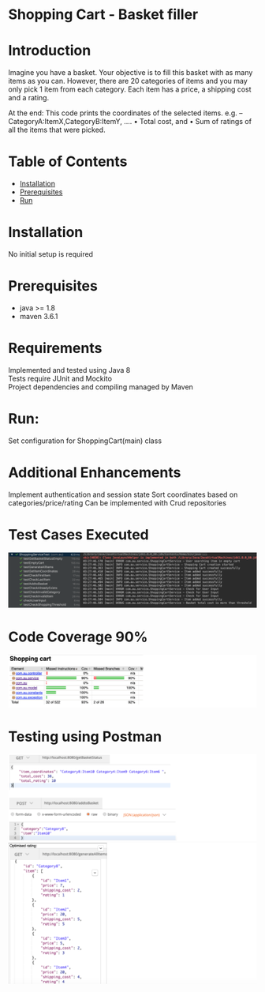 Shopping Cart - Basket filler
===============
# Introduction
Imagine you have a basket. Your objective is to fill this basket with as many items as you can.
However, there are 20 categories of items and you may only pick 1 item from each category. Each
item has a price, a shipping cost and a rating.

At the end: This code prints the coordinates of the selected items.
e.g. – CategoryA:ItemX,CategoryB:ItemY, ….
• Total cost, and
• Sum of ratings of all the items that were picked.                                        

# Table of Contents

* [Installation](#installation)
* [Prerequisites](#prerequisites)    
* [Run](#run)

# Installation
No initial setup is required

# Prerequisites
* java >= 1.8
* maven 3.6.1

# Requirements
Implemented and tested using Java 8<br>
Tests require JUnit and Mockito<br>
Project dependencies and compiling managed by Maven


# Run:
Set configuration for ShoppingCart(main) class

# Additional Enhancements

Implement authentication and session state
Sort coordinates based on categories/price/rating
Can be implemented with Crud repositories

# Test Cases Executed
![image](TestCases.png)

# Code Coverage 90%
![image](CodeCoverage.png)

# Testing using Postman
![image](TestingUsingPostman.png)
![image](TestingGet.png)    
